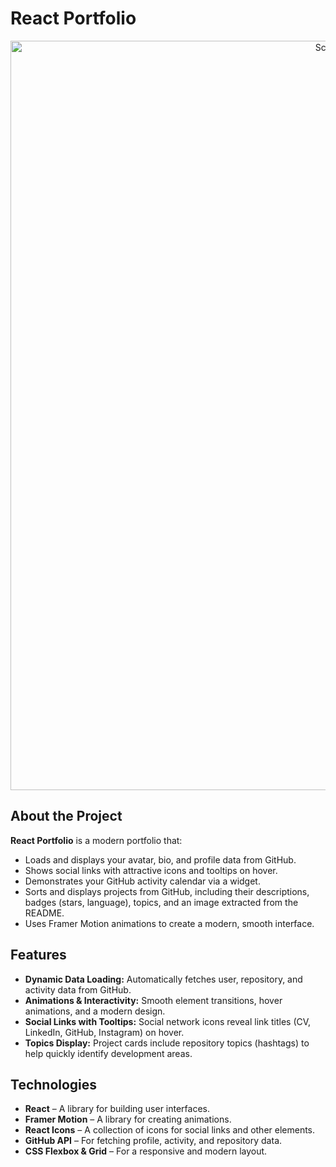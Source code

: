 # React Portfolio

<div align="center">
  <img width="1199" alt="Screenshot 2025-02-02 at 14 44 03" src="https://github.com/user-attachments/assets/5ca6de3a-874f-4cc6-96f9-d98cabc56d32" />
</div>

## About the Project

**React Portfolio** is a modern portfolio that:
- Loads and displays your avatar, bio, and profile data from GitHub.
- Shows social links with attractive icons and tooltips on hover.
- Demonstrates your GitHub activity calendar via a widget.
- Sorts and displays projects from GitHub, including their descriptions, badges (stars, language), topics, and an image extracted from the README.
- Uses Framer Motion animations to create a modern, smooth interface.

## Features

- **Dynamic Data Loading:** Automatically fetches user, repository, and activity data from GitHub.
- **Animations & Interactivity:** Smooth element transitions, hover animations, and a modern design.
- **Social Links with Tooltips:** Social network icons reveal link titles (CV, LinkedIn, GitHub, Instagram) on hover.
- **Topics Display:** Project cards include repository topics (hashtags) to help quickly identify development areas.

## Technologies

- **React** – A library for building user interfaces.
- **Framer Motion** – A library for creating animations.
- **React Icons** – A collection of icons for social links and other elements.
- **GitHub API** – For fetching profile, activity, and repository data.
- **CSS Flexbox & Grid** – For a responsive and modern layout.
